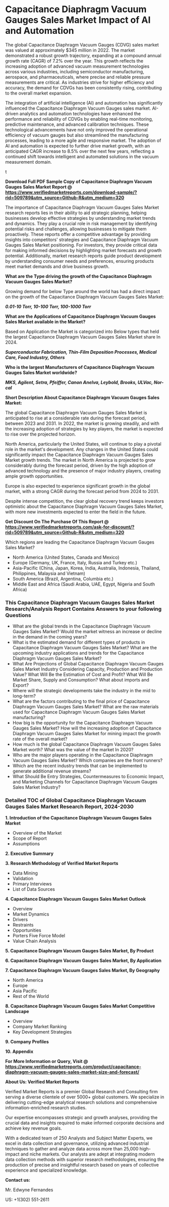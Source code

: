 <meta name="title" content="Global  Capacitance Diaphragm Vacuum Gauges Sales Market Impact of AI and Automation"><meta name="description" content="  The global Capacitance Diaphragm Vacuum Gauges (CDVG) sales market was valued at approximately $345 million in 2022. The market demonstrated a robust growth trajecto"><meta name="title" content=" Capacitance Diaphragm Vacuum Gauges Sales Market Size, Share, Scope, Trends, Growth, Opportunities, Analysis, Forecast"> <h1>Capacitance Diaphragm Vacuum Gauges Sales Market Impact of AI and Automation</h1> <p>The global Capacitance Diaphragm Vacuum Gauges (CDVG) sales market was valued at approximately $345 million in 2022. The market demonstrated a robust growth trajectory, expanding at a compound annual growth rate (CAGR) of 7.2% over the year. This growth reflects the increasing adoption of advanced vacuum measurement technologies across various industries, including semiconductor manufacturing, aerospace, and pharmaceuticals, where precise and reliable pressure measurements are critical. As industries strive for higher efficiency and accuracy, the demand for CDVGs has been consistently rising, contributing to the overall market expansion.</p> <p>The integration of artificial intelligence (AI) and automation has significantly influenced the Capacitance Diaphragm Vacuum Gauges sales market. AI-driven analytics and automation technologies have enhanced the performance and reliability of CDVGs by enabling real-time monitoring, predictive maintenance, and advanced calibration techniques. These technological advancements have not only improved the operational efficiency of vacuum gauges but also streamlined the manufacturing processes, leading to a more agile and responsive market. The adoption of AI and automation is expected to further drive market growth, with an anticipated CAGR increase to 8.5% over the next few years, reflecting a continued shift towards intelligent and automated solutions in the vacuum measurement domain.</p> t</p><p id="" class=""><strong>Download Full PDF Sample Copy of Capacitance Diaphragm Vacuum Gauges Sales Market Report @ <a href="https://www.verifiedmarketreports.com/download-sample/?rid=509789&utm_source=Github-R&utm_medium=320" target="_blank">https://www.verifiedmarketreports.com/download-sample/?rid=509789&utm_source=Github-R&utm_medium=320</a></strong></p><p>The importance of&nbsp;Capacitance Diaphragm Vacuum Gauges Sales Market research reports lies in their ability to aid strategic planning, helping businesses develop effective strategies by understanding market trends and dynamics. They play a crucial role in risk management by identifying potential risks and challenges, allowing businesses to mitigate them proactively. These reports offer a competitive advantage by providing insights into competitors' strategies and Capacitance Diaphragm Vacuum Gauges Sales Market positioning. For investors, they provide critical data for making informed decisions by highlighting market forecasts and growth potential. Additionally, market research reports guide product development by understanding consumer needs and preferences, ensuring products meet market demands and drive business growth.</p><p><strong>What are the&nbsp;Type driving the growth of the Capacitance Diaphragm Vacuum Gauges Sales Market?</strong></p><p id="" class="">Growing demand for below Type around the world has had a direct impact on the growth of the Capacitance Diaphragm Vacuum Gauges Sales Market:</p><em><strong>0.01-10 Torr, 10-100 Torr, 100-1000 Torr</strong></em></p><strong>What are the&nbsp;Applications&nbsp;of Capacitance Diaphragm Vacuum Gauges Sales Market available in the Market?</strong></p><p id="" class="">Based on Application the Market is categorized into Below types that held the largest Capacitance Diaphragm Vacuum Gauges Sales Market share In 2024.</p><em><strong>Superconductor Fabrication, Thin-Film Deposition Processes, Medical Care, Food Industry, Others</strong></em></p><strong>Who is the largest Manufacturers of Capacitance Diaphragm Vacuum Gauges Sales Market worldwide?</strong></p><p><em><strong>MKS, Agilent, Setra, Pfeiffer, Canon Anelva, Leybold, Brooks, ULVac, Nor-cal</strong></em></p><p id="" class=""><strong>Short Description About Capacitance Diaphragm Vacuum Gauges Sales Market:</strong></p><p>The global Capacitance Diaphragm Vacuum Gauges Sales Market is anticipated to rise at a considerable rate during the forecast period, between 2023 and 2031. In 2022, the market is growing steadily, and with the increasing adoption of strategies by key players, the market is expected to rise over the projected horizon.</p><p>North America, particularly the United States, will continue to play a pivotal role in the market's development. Any changes in the United States could significantly impact the Capacitance Diaphragm Vacuum Gauges Sales Market growth trends. The market in North America is projected to grow considerably during the forecast period, driven by the high adoption of advanced technology and the presence of major industry players, creating ample growth opportunities.</p><p>Europe is also expected to experience significant growth in the global market, with a strong CAGR during the forecast period from 2024 to 2031.</p><p>Despite intense competition, the clear global recovery trend keeps investors optimistic about the Capacitance Diaphragm Vacuum Gauges Sales Market, with more new investments expected to enter the field in the future.</p><p id="" class=""><strong>Get Discount On The Purchase Of This Report @ <a href="https://www.verifiedmarketreports.com/ask-for-discount/?rid=509789&utm_source=Github-R&utm_medium=320" target="_blank">https://www.verifiedmarketreports.com/ask-for-discount/?rid=509789&utm_source=Github-R&utm_medium=320</a></strong></p>Which regions are leading the Capacitance Diaphragm Vacuum Gauges Sales Market?</p><ul><li>North America (United States, Canada and Mexico)</li><li>Europe (Germany, UK, France, Italy, Russia and Turkey etc.)</li><li>Asia-Pacific (China, Japan, Korea, India, Australia, Indonesia, Thailand, Philippines, Malaysia and Vietnam)</li><li>South America (Brazil, Argentina, Columbia etc.)</li><li>Middle East and Africa (Saudi Arabia, UAE, Egypt, Nigeria and South Africa)</li></ul><h3 id="" class="">This Capacitance Diaphragm Vacuum Gauges Sales Market Research/Analysis Report Contains Answers to your following Questions</h3><ul><li>What are the global trends in the Capacitance Diaphragm Vacuum Gauges Sales Market? Would the market witness an increase or decline in the demand in the coming years?</li><li>What is the estimated demand for different types of products in Capacitance Diaphragm Vacuum Gauges Sales Market? What are the upcoming industry applications and trends for the Capacitance Diaphragm Vacuum Gauges Sales Market?</li><li>What Are Projections of Global Capacitance Diaphragm Vacuum Gauges Sales Market Industry Considering Capacity, Production and Production Value? What Will Be the Estimation of Cost and Profit? What Will Be Market Share, Supply and Consumption? What about imports and Export?</li><li>Where will the strategic developments take the industry in the mid to long-term?</li><li>What are the factors contributing to the final price of Capacitance Diaphragm Vacuum Gauges Sales Market? What are the raw materials used for Capacitance Diaphragm Vacuum Gauges Sales Market manufacturing?</li><li>How big is the opportunity for the Capacitance Diaphragm Vacuum Gauges Sales Market? How will the increasing adoption of Capacitance Diaphragm Vacuum Gauges Sales Market for mining impact the growth rate of the overall market?</li><li>How much is the global Capacitance Diaphragm Vacuum Gauges Sales Market worth? What was the value of the market In 2020?</li><li>Who are the major players operating in the Capacitance Diaphragm Vacuum Gauges Sales Market? Which companies are the front runners?</li><li>Which are the recent industry trends that can be implemented to generate additional revenue streams?</li><li>What Should Be Entry Strategies, Countermeasures to Economic Impact, and Marketing Channels for Capacitance Diaphragm Vacuum Gauges Sales Market Industry?</li></ul><h3 id="" class="">Detailed TOC of Global Capacitance Diaphragm Vacuum Gauges Sales Market Research Report, 2024-2030</h3><p id="" class=""><strong>1. Introduction of the Capacitance Diaphragm Vacuum Gauges Sales Market</strong></p><ul><li>Overview of the Market</li><li>Scope of Report</li><li>Assumptions</li></ul><p id="" class=""><strong>2. Executive Summary</strong></p><p id="" class=""><strong>3. Research Methodology of Verified Market Reports</strong></p><ul><li>Data Mining</li><li>Validation</li><li>Primary Interviews</li><li>List of Data Sources</li></ul><p id="" class=""><strong>4. Capacitance Diaphragm Vacuum Gauges Sales Market Outlook</strong></p><ul><li>Overview</li><li>Market Dynamics</li><li>Drivers</li><li>Restraints</li><li>Opportunities</li><li>Porters Five Force Model</li><li>Value Chain Analysis</li></ul><p id="" class=""><strong>5. Capacitance Diaphragm Vacuum Gauges Sales Market, By Product</strong></p><p id="" class=""><strong>6. Capacitance Diaphragm Vacuum Gauges Sales Market, By Application</strong></p><p id="" class=""><strong>7. Capacitance Diaphragm Vacuum Gauges Sales Market, By Geography</strong></p><ul><li>North America</li><li>Europe</li><li>Asia Pacific</li><li>Rest of the World</li></ul><p id="" class=""><strong>8. Capacitance Diaphragm Vacuum Gauges Sales Market Competitive Landscape</strong></p><ul><li>Overview</li><li>Company Market Ranking</li><li>Key Development Strategies</li></ul><p id="" class=""><strong>9. Company Profiles</strong></p><p id="" class=""><strong>10. Appendix</strong></p><p id="" class=""><strong>For More Information or Query, Visit @ <a href="https://www.verifiedmarketreports.com/product/capacitance-diaphragm-vacuum-gauges-sales-market-size-and-forecast/" target="_blank">https://www.verifiedmarketreports.com/product/capacitance-diaphragm-vacuum-gauges-sales-market-size-and-forecast/</a></strong></p><p id="" class=""><strong>About Us: Verified Market Reports</strong></p><p id="" class="">Verified Market Reports is a premier Global Research and Consulting firm serving a diverse clientele of over 5000+ global customers. We specialize in delivering cutting-edge analytical research solutions and comprehensive information-enriched research studies.</p><p id="" class="">Our expertise encompasses strategic and growth analyses, providing the crucial data and insights required to make informed corporate decisions and achieve key revenue goals.</p><p id="" class="">With a dedicated team of 250 Analysts and Subject Matter Experts, we excel in data collection and governance, utilizing advanced industrial techniques to gather and analyze data across more than 25,000 high-impact and niche markets. Our analysts are adept at integrating modern data collection methods with superior research methodologies, ensuring the production of precise and insightful research based on years of collective experience and specialized knowledge.</p><p id="" class=""><strong>Contact us:</strong></p><p id="" class="">Mr. Edwyne Fernandes</p><p id="" class="">US: +1(302) 551-2611</p>